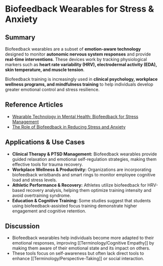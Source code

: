 # Biofeedback Wearables for Stress & Anxiety

## Summary

Biofeedback wearables are a subset of **emotion-aware technology** designed to monitor **autonomic nervous system responses** and provide **real-time interventions**. These devices work by tracking physiological markers such as **heart rate variability (HRV), electrodermal activity (EDA), skin temperature, and muscle tension**.

Biofeedback training is increasingly used in **clinical psychology, workplace wellness programs, and mindfulness training** to help individuals develop greater emotional control and stress resilience.

## Reference Articles

- [Wearable Technology in Mental Health: Biofeedback for Stress Management](https://pmc.ncbi.nlm.nih.gov/articles/PMC9494213/)
- [The Role of Biofeedback in Reducing Stress and Anxiety](https://pubmed.ncbi.nlm.nih.gov/38111608/)

## Applications & Use Cases

- **Clinical Therapy & PTSD Management:** Biofeedback wearables provide guided relaxation and emotional self-regulation strategies, making them effective tools for trauma recovery.
- **Workplace Wellness & Productivity:** Organizations are incorporating biofeedback wristbands and smart rings to monitor employee cognitive load and stress levels.
- **Athletic Performance & Recovery:** Athletes utilize biofeedback for HRV-based recovery analysis, helping them optimize training intensity and avoid overtraining syndrome.
- **Education & Cognitive Training:** Some studies suggest that students using biofeedback-assisted focus training demonstrate higher engagement and cognitive retention.


## Discussion

- Biofeedback wearables help individuals become more adapted to their emotional responses, improving [[Terminology/Cognitive Empathy]] by making them aware of their emotional state and its impact on others.
- These tools focus on self-awareness but often lack direct tools to enhance [[Terminology/Perspective-Taking]] or social interaction.
